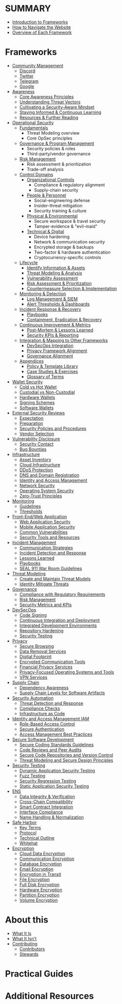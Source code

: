 # SUMMARY

- [Introduction to Frameworks](./intro/introduction.md)
- [How to Navigate the Website](./intro/how-to-navigate-the-website.md)
- [Overview of Each Framework](./intro/overview-of-each-framework.md)

# Frameworks

- [Community Management](./community-management/README.md)
  - [Discord](./community-management/discord.md)
  - [Twitter](./community-management/twitter.md)
  - [Telegram](./community-management/telegram.md)
  - [Google](./community-management/google.md)
- [Awareness](./awareness/README.md)
  - [Core Awareness Principles](./awareness/core-awareness-principles.md)
  - [Understanding Threat Vectors](./awareness/understanding-threat-vectors.md)
  - [Cultivating a Security-Aware Mindset](./awareness/cultivating-a-security-aware-mindset.md)
  - [Staying Informed & Continuous Learning](./awareness/staying-informed-and-continuous-learning.md)
  - [Resources & Further Reading](./awareness/resources-and-further-reading.md)
- [Operational Security](./opsec/README.md)
  - [Fundamentals](./opsec/fundamentals.md)  
    - Threat Modeling overview  
    - Core OpSec principles  
  - [Governance & Program Management](./opsec/governance.md)  
    - Security policies & roles  
    - Third-party/vendor governance  
  - [Risk Management](./opsec/risk-management.md)  
    - Risk assessment & prioritization  
    - Trade-off analysis  
  - [Control Domains](./opsec/control-domains.md)
    - [Organizational Controls](./opsec/control-domains/organizational.md)  
      - Compliance & regulatory alignment  
      - Supply-chain security  
    - [People & Personnel](./opsec/control-domains/people.md)  
      - Social-engineering defense  
      - Insider-threat mitigation  
      - Security training & culture  
    - [Physical & Environmental](./opsec/control-domains/physical-environmental.md)  
      - Secure workspace & travel security  
      - Tamper-evidence & "evil-maid"  
    - [Technical & Digital](./opsec/control-domains/technical.md)  
      - Device hardening  
      - Network & communication security  
      - Encrypted storage & backups  
      - Two-factor & hardware authentication  
      - Cryptocurrency-specific controls  
  - [Lifecycle](./opsec/lifecycle.md)
    - [Identify Information & Assets](./opsec/lifecycle/identify.md)
    - [Threat Modeling & Analysis](./opsec/lifecycle/threat-modeling.md)
    - [Vulnerability Assessment](./opsec/lifecycle/vulnerability-assessment.md)
    - [Risk Assessment & Prioritization](./opsec/lifecycle/risk-prioritization.md)
    - [Countermeasure Selection & Implementation](./opsec/lifecycle/countermeasures.md)
  - [Monitoring & Detection](./opsec/monitoring-detection.md)
    - [Log Management & SIEM](./opsec/monitoring/log-management.md)
    - [Alert Thresholds & Dashboards](./opsec/monitoring/alert-thresholds.md)
  - [Incident Response & Recovery](./opsec/incident-response.md)
    - [Playbooks](./opsec/incident-response/playbooks.md)
    - [Containment, Eradication & Recovery](./opsec/incident-response/containment-recovery.md)
  - [Continuous Improvement & Metrics](./opsec/continuous-improvement.md)
    - [Post-Mortem & Lessons Learned](./opsec/improvement/post-mortem.md)
    - [Security KPIs & Reporting](./opsec/improvement/security-kpis.md)
  - [Integration & Mapping to Other Frameworks](./opsec/integration.md)
    - [DevSecOps Integration](./opsec/integration/devsecops.md)
    - [Privacy Framework Alignment](./opsec/integration/privacy.md)
    - [Governance Alignment](./opsec/integration/governance.md)
  - [Appendices](./opsec/appendices.md)
    - [Policy & Template Library](./opsec/appendices/policies.md)
    - [Case Studies & Exercises](./opsec/appendices/case-studies.md)
    - [Glossary of Terms](./opsec/appendices/glossary.md)
- [Wallet Security](./wallet-security/README.md)
  - [Cold vs Hot Wallet](./wallet-security/cold-vs-hot-wallet.md)
  - [Custodial vs Non-Custodial](./wallet-security/custodial-vs-non-custodial.md)
  - [Hardware Wallets](./wallet-security/hardware-wallets.md)
  - [Signing Schemes](./wallet-security/signing-schemes.md)
  - [Software Wallets](./wallet-security/software-wallets.md)
- [External Security Reviews](./external-security-reviews/README.md)
  - [Expectation](./external-security-reviews/expectation.md)
  - [Preparation](./external-security-reviews/preparation.md)
  - [Security Policies and Procedures](./external-security-reviews/security-policies-procedures.md)
  - [Vendor Selection](./external-security-reviews/vendor-selection.md)
- [Vulnerability Disclosure](./vulnerability-disclosure/README.md)
  - [Security Contact](./vulnerability-disclosure/security-contact.md)
  - [Bug Bounties](./vulnerability-disclosure/bug-bounties.md)
- [Infrastructure](./infrastructure/README.md)
  - [Asset Inventory](./infrastructure/asset-inventory.md)
  - [Cloud Infrastructure](./infrastructure/cloud.md)
  - [DDoS Protection](./infrastructure/ddos-protection.md)
  - [DNS and Domain Registration](./infrastructure/dns-and-domain-registration.md)
  - [Identity and Access Management](./infrastructure/identity-and-access-management.md)
  - [Network Security](./infrastructure/network-security.md)
  - [Operating System Security](./infrastructure/operating-system-security.md)
  - [Zero-Trust Principles](./infrastructure/zero-trust-principles.md)
- [Monitoring](./monitoring/README.md)
  - [Guidelines](./monitoring/guidelines.md)
  - [Thresholds](./monitoring/thresholds.md)
- [Front-End/Web Application](./front-end-web-app/README.md)
  - [Web Application Security](./front-end-web-app/web-application-security.md)
  - [Mobile Application Security](./front-end-web-app/mobile-application-security.md)
  - [Common Vulnerabilities](./front-end-web-app/common-vulnerabilities.md)
  - [Security Tools and Resources](./front-end-web-app/security-tools-resources.md)
- [Incident Management](./incident-management/README.md)
  - [Communication Strategies](./incident-management/communication-strategies.md)
  - [Incident Detection and Response](./incident-management/incident-detection-and-response.md)
  - [Lessons Learned](./incident-management/lessons-learned.md)
  - [Playbooks](./incident-management/playbooks.md)
  - [SEAL 911 War Room Guidelines](./incident-management/seal-911-war-room-guidelines.md)
- [Threat Modeling](./threat-modeling/README.md)
  - [Create and Maintain Threat Models](./threat-modeling/create-maintain-threat-models.md)
  - [Identity Mitigate Threats](./threat-modeling/identity-mitigate-threats.md)
- [Governance](./governance/README.md)
  - [Compliance with Regulatory Requirements](./governance/compliance-regulatory-requirements.md)
  - [Risk Management](./governance/risk-management.md)
  - [Security Metrics and KPIs](./governance/security-metrics-kpis.md)
- [DevSecOps](./devsecops/README.md)
  - [Code Signing](./devsecops/code-signing.md)
  - [Continuous Integration and Deployment](./devsecops/continuous-integration-continuous-deployment.md)
  - [Integrated Development Environments](./devsecops/integrated-development-environments.md)
  - [Repository Hardening](./devsecops/repository-hardening.md)
  - [Security Testing](./devsecops/security-testing.md)
- [Privacy](./privacy/README.md)
  - [Secure Browsing](./privacy/secure-browsing.md)
  - [Data Removal Services](./privacy/data-removal-services.md)
  - [Digital Footprint](./privacy/digital-footprint.md)
  - [Encrypted Communication Tools](./privacy/encrypted-communication-tools.md)
  - [Financial Privacy Services](./privacy/financial-privacy-services.md)
  - [Privacy-Focused Operating Systems and Tools](./privacy/privacy-focused-operating-systems-tools.md)
  - [VPN Services](./privacy/vpn-services.md)
- [Supply Chain](./supply-chain/README.md)
  - [Dependency Awareness](./supply-chain/dependency-awareness.md)
  - [Supply Chain Levels for Software Artifacts](./supply-chain/supply-chain-levels-software-artifacts.md)
- [Security Automation](./security-automation/README.md)
  - [Threat Detection and Response](./security-automation/threat-detection-response.md)
  - [Compliance Checks](./security-automation/compliance-checks.md)
  - [Infrastructure as Code](./security-automation/infrastructure-as-code.md)
- [Identity and Access Management IAM](./iam/README.md)
  - [Role-Based Access Control](./iam/role-based-access-control.md)
  - [Secure Authentication](./iam/secure-authentication.md)
  - [Access Management Best Practices](./iam/access-management.md)
- [Secure Software Development](./secure-software-development/README.md)
  - [Secure Coding Standards Guidelines](./secure-software-development/secure-coding-standards-guidelines.md)
  - [Code Reviews and Peer Audits](./secure-software-development/code-reviews-peer-audits.md)
  - [Secure Code Repositories and Version Control](./secure-software-development/secure-code-repositories-version-control.md)
  - [Threat Modeling and Secure Design Principles](./secure-software-development/threat-modeling-secure-design-principles.md)
- [Security Testing](./security-testing/README.md)
  - [Dynamic Application Security Testing](./security-testing/dynamic-application-security-testing.md)
  - [Fuzz Testing](./security-testing/fuzz-testing.md)
  - [Security Regression Testing](./security-testing/security-regression-testing.md)
  - [Static Application Security Testing](./security-testing/static-application-security-testing.md)
- [ENS](./ens/README.md)
  - [Data Integrity & Verification](./ens/data-integrity-verification.md)
  - [Cross-Chain Compatibility](./ens/cross-chain-compatibility.md)
  - [Smart Contract Integration](./ens/smart-contract-integration.md)
  - [Interface Compliance](./ens/interface-compliance.md)
  - [Name Handling & Normalization](./ens/name-handling-normalization.md)  
- [Safe Harbor](./safe-harbor/README.md)
  - [Key Terms](./safe-harbor/key-terms.md)
  - [Protocol](./safe-harbor/protocol.md)
  - [Technical Outline](./safe-harbor/technical-outline.md)
  - [Whitehat](./safe-harbor/whitehat.md)
- [Encryption](./encryption/README.md)
  - [Cloud Data Encryption](./encryption/cloud-data-encryption.md)
  - [Communication Encryption](./encryption/communication-encryption.md)
  - [Database Encryption](./encryption/database-encryption.md)
  - [Email Encryption](./encryption/email-encryption.md)
  - [Encryption in Transit](./encryption/encryption-in-transit.md)
  - [File Encryption](./encryption/file-encryption.md)
  - [Full Disk Encryption](./encryption/full-disk-encryption.md)
  - [Hardware Encryption](./encryption/hardware-encryption.md)
  - [Partition Encryption](./encryption/partition-encryption.md)
  - [Volume Encryption](./encryption/volume-encryption.md)


# About this

- [What It Is](./intro/what-is-it.md)
- [What It Isn't](./intro/what-it-isnt.md)
- [Contributing](./contribute/contributing.md)
  - [Contributors](./contribute/contributors.md)
  - [Stewards](./contribute/stewards.md)

# Practical Guides

<!-- - Step-by-step implementation — can be omitted
- Case studies — an idea -->

# Additional Resources

<!-- - Tools and software recommendations
- Further reading and references -->
